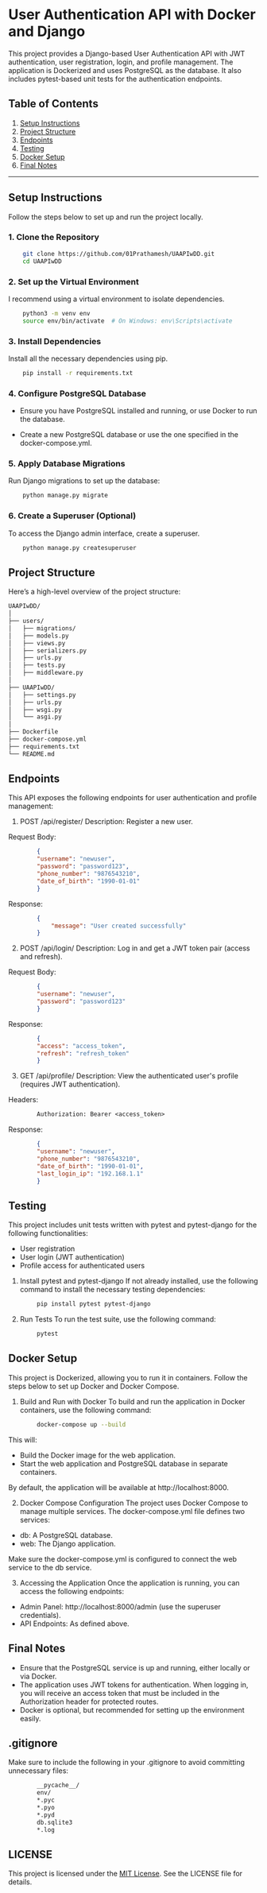 # User Authentication API with Docker and Django

This project provides a Django-based User Authentication API with JWT authentication, user registration, login, and profile management. The application is Dockerized and uses PostgreSQL as the database. It also includes pytest-based unit tests for the authentication endpoints.

## Table of Contents
1. [Setup Instructions](#setup-instructions)
2. [Project Structure](#project-structure)
3. [Endpoints](#endpoints)
4. [Testing](#testing)
5. [Docker Setup](#docker-setup)
6. [Final Notes](#final-notes)

---

## Setup Instructions

Follow the steps below to set up and run the project locally.

### 1. Clone the Repository
```bash
    git clone https://github.com/01Prathamesh/UAAPIwDD.git
    cd UAAPIwDD
```

### 2. Set up the Virtual Environment
I recommend using a virtual environment to isolate dependencies.
```bash
    python3 -m venv env
    source env/bin/activate  # On Windows: env\Scripts\activate
```

### 3. Install Dependencies
Install all the necessary dependencies using pip.
```bash
    pip install -r requirements.txt
```

### 4. Configure PostgreSQL Database
- Ensure you have PostgreSQL installed and running, or use Docker to run the database.

- Create a new PostgreSQL database or use the one specified in the docker-compose.yml.

### 5. Apply Database Migrations
Run Django migrations to set up the database:
```bash
    python manage.py migrate
```

### 6. Create a Superuser (Optional)
To access the Django admin interface, create a superuser.
```bash
    python manage.py createsuperuser
```

## Project Structure
Here’s a high-level overview of the project structure:
```bash
UAAPIwDD/
│
├── users/
│   ├── migrations/
│   ├── models.py
│   ├── views.py
│   ├── serializers.py
│   ├── urls.py
│   ├── tests.py
│   ├── middleware.py
│
├── UAAPIwDD/
│   ├── settings.py
│   ├── urls.py
│   ├── wsgi.py
│   └── asgi.py
│
├── Dockerfile
├── docker-compose.yml
├── requirements.txt
└── README.md
```

## Endpoints
This API exposes the following endpoints for user authentication and profile management:

1. POST /api/register/
Description: Register a new user.

Request Body:
```json
        {
        "username": "newuser",
        "password": "password123",
        "phone_number": "9876543210",
        "date_of_birth": "1990-01-01"
        }
```

Response:
```json
        {
            "message": "User created successfully"
        }
```

2. POST /api/login/
Description: Log in and get a JWT token pair (access and refresh).

Request Body:
```json
        {
        "username": "newuser",
        "password": "password123"
        }
```

Response:
```json
        {
        "access": "access_token",
        "refresh": "refresh_token"
        }
```

3. GET /api/profile/
Description: View the authenticated user's profile (requires JWT authentication).

Headers:
```makefile
        Authorization: Bearer <access_token>
```

Response:
```json
        {
        "username": "newuser",
        "phone_number": "9876543210",
        "date_of_birth": "1990-01-01",
        "last_login_ip": "192.168.1.1"
        }
```

## Testing
This project includes unit tests written with pytest and pytest-django for the following functionalities:

- User registration
- User login (JWT authentication)
- Profile access for authenticated users

1. Install pytest and pytest-django
If not already installed, use the following command to install the necessary testing dependencies:
```bash
        pip install pytest pytest-django
```

2. Run Tests
To run the test suite, use the following command:
```bash
        pytest
```

## Docker Setup
This project is Dockerized, allowing you to run it in containers. Follow the steps below to set up Docker and Docker Compose.

1. Build and Run with Docker
To build and run the application in Docker containers, use the following command:
```bash
        docker-compose up --build
```

This will:
- Build the Docker image for the web application.
- Start the web application and PostgreSQL database in separate containers.

By default, the application will be available at http://localhost:8000.

2. Docker Compose Configuration
The project uses Docker Compose to manage multiple services. The docker-compose.yml file defines two services:

- db: A PostgreSQL database.
- web: The Django application.

Make sure the docker-compose.yml is configured to connect the web service to the db service.

3. Accessing the Application
Once the application is running, you can access the following endpoints:

- Admin Panel: http://localhost:8000/admin (use the superuser credentials).
- API Endpoints: As defined above.

## Final Notes
- Ensure that the PostgreSQL service is up and running, either locally or via Docker.
- The application uses JWT tokens for authentication. When logging in, you will receive an access token that must be included in the Authorization header for protected routes.
- Docker is optional, but recommended for setting up the environment easily.

## .gitignore
Make sure to include the following in your .gitignore to avoid committing unnecessary files:
```bash
        __pycache__/
        env/
        *.pyc
        *.pyo
        *.pyd
        db.sqlite3
        *.log
```

## LICENSE

This project is licensed under the [MIT License](LICENSE). See the LICENSE file for details.
